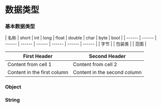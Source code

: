 数据类型
====

### 基本数据类型 ###

| 名称 | short | int | long | float | double | char | byte | bool |
| ------ | ------ | ------ | ------ | ------ | ------ | ------ | ------ |
| 字节 |
| 包装类 |
| 范围 |

First Header | Second Header
------------ | -------------
Content from cell 1 | Content from cell 2
Content in the first column | Content in the second column

### Object ###

### String ###
